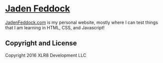# [Jaden Feddock](http://www.jadenfeddock.com/)

[JadenFeddock.com](http://www.jadenfeddock.com/) is my personal website, mostly where I can test things that I am learning in HTML, CSS, and Javascript!


## Copyright and License

Copyright 2016 XLR8 Development LLC